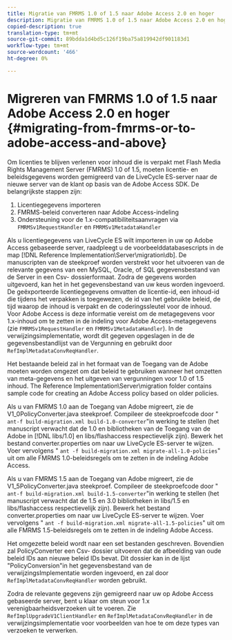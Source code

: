 ```yaml
---
title: Migratie van FMRMS 1.0 of 1.5 naar Adobe Access 2.0 en hoger
description: Migratie van FMRMS 1.0 of 1.5 naar Adobe Access 2.0 en hoger
copied-description: true
translation-type: tm+mt
source-git-commit: 89bdda1d4bd5c126f19ba75a819942df901183d1
workflow-type: tm+mt
source-wordcount: '466'
ht-degree: 0%

---
```



# Migreren van FMRMS 1.0 of 1.5 naar Adobe Access 2.0 en hoger {#migrating-from-fmrms-or-to-adobe-access-and-above}

Om licenties te blijven verlenen voor inhoud die is verpakt met Flash Media Rights Management Server (FMRMS) 1.0 of 1.5, moeten licentie- en beleidsgegevens worden gemigreerd van de LiveCycle ES-server naar de nieuwe server van de klant op basis van de Adobe Access SDK. De belangrijkste stappen zijn:

1. Licentiegegevens importeren
1. FMRMS-beleid converteren naar Adobe Access-indeling
1. Ondersteuning voor de 1.x-compatibiliteitsaanvragen via `FMRMSv1RequestHandler` en `FMRMSv1MetadataHandler`

Als u licentiegegevens van LiveCycle ES wilt importeren in uw op Adobe Access gebaseerde server, raadpleegt u de voorbeelddatabasescripts in de map [!DNL Reference Implementation\Server\migration\db]. De manuscripten van de steekproef worden verstrekt voor het uitvoeren van de relevante gegevens van een MySQL, Oracle, of SQL gegevensbestand van de Server in een Csv- dossierformaat. Zodra de gegevens worden uitgevoerd, kan het in het gegevensbestand van uw keus worden ingevoerd. De geëxporteerde licentiegegevens omvatten de licentie-id, een inhoud-id die tijdens het verpakken is toegewezen, de id van het gebruikte beleid, de tijd waarop de inhoud is verpakt en de coderingssleutel voor de inhoud. Voor Adobe Access is deze informatie vereist om de metagegevens voor 1.x-inhoud om te zetten in de indeling voor Adobe Access-metagegevens (zie `FMRMSv1RequestHandler` en `FMRMSv1MetadataHandler`). In de verwijzingsimplementatie, wordt dit gegeven opgeslagen in de de gegevensbestandlijst van de Vergunning en gebruikt door `RefImplMetadataConvReqHandler`.

Het bestaande beleid zal in het formaat van de Toegang van de Adobe moeten worden omgezet om dat beleid te gebruiken wanneer het omzetten van meta-gegevens en het uitgeven van vergunningen voor 1.0 of 1.5 inhoud. The Reference Implementation\Server\migration folder contains sample code for creating an Adobe Access policy based on older policies.

Als u van FMRMS 1.0 aan de Toegang van Adobe migreert, zie de V1_0PolicyConverter.java steekproef. Compileer de steekproefcode door &quot; `ant-f build-migration.xml build-1.0-converter`&quot;in werking te stellen (het manuscript verwacht dat de 1.0 en bibliotheken van de Toegang van de Adobe in [!DNL libs/1.0] en libs/flashaccess respectievelijk zijn). Bewerk het bestand converter.properties om naar uw LiveCycle ES-server te wijzen. Voer vervolgens &quot; `ant -f build-migration.xml migrate-all-1.0-policies`&quot; uit om alle FMRMS 1.0-beleidsregels om te zetten in de indeling Adobe Access.

Als u van FMRMS 1.5 aan de Toegang van Adobe migreert, zie de V1_5PolicyConverter.java steekproef. Compileer de steekproefcode door &quot; `ant-f build-migration.xml build-1.5-converter`&quot;in werking te stellen (het manuscript verwacht dat de 1.5 en 3.0 bibliotheken in libs/1.5 en libs/flashaccess respectievelijk zijn). Bewerk het bestand converter.properties om naar uw LiveCycle ES-server te wijzen. Voer vervolgens &quot; `ant -f build-migration.xml migrate-all-1.5-policies`&quot; uit om alle FMRMS 1.5-beleidsregels om te zetten in de indeling Adobe Access.

Het omgezette beleid wordt naar een set bestanden geschreven. Bovendien zal PolicyConverter een Csv- dossier uitvoeren dat de afbeelding van oude beleid IDs aan nieuwe beleid IDs bevat. Dit dossier kan in de lijst &quot;PolicyConversion&quot;in het gegevensbestand van de verwijzingsImplementatie worden ingevoerd, en zal door `RefImplMetadataConvReqHandler` worden gebruikt.

Zodra de relevante gegevens zijn gemigreerd naar uw op Adobe Access gebaseerde server, bent u klaar om steun voor 1.x verenigbaarheidsverzoeken uit te voeren. Zie `RefImplUpgradeV1ClientHandler` en `RefImplMetadataConvReqHandler` in de verwijzingsimplementatie voor voorbeelden van hoe te om deze types van verzoeken te verwerken.

